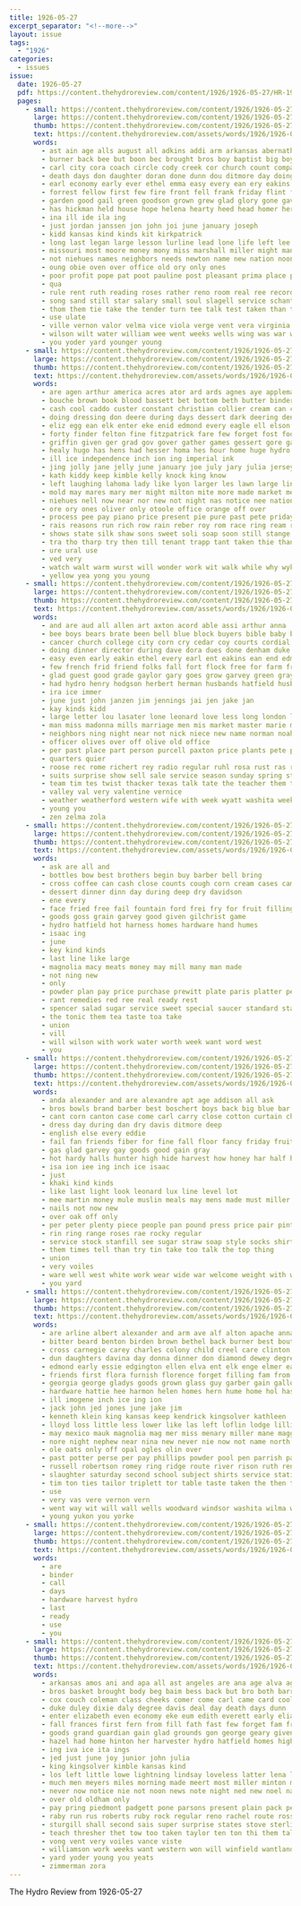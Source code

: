 ```yaml
---
title: 1926-05-27
excerpt_separator: "<!--more-->"
layout: issue
tags:
  - "1926"
categories:
  - issues
issue:
  date: 1926-05-27
  pdf: https://content.thehydroreview.com/content/1926/1926-05-27/HR-1926-05-27.pdf
  pages:
    - small: https://content.thehydroreview.com/content/1926/1926-05-27/small/HR-1926-05-27-01.jpg
      large: https://content.thehydroreview.com/content/1926/1926-05-27/large/HR-1926-05-27-01.jpg
      thumb: https://content.thehydroreview.com/content/1926/1926-05-27/thumbnails/HR-1926-05-27-01.jpg
      text: https://content.thehydroreview.com/assets/words/1926/1926-05-27/HR-1926-05-27-01.txt
      words:
        - ast ain age alls august all adkins addi arm arkansas abernathy ander and app ago ally aber arch ane ani amos allday arms anderson able anna are alfred
        - burner back bee but boon bec brought bros boy baptist big boys been bouquet botton boards bones brief barnes birth bone brave bandy bishop business born butler body banner best blue bride boone blaze boast bollinger ballard
        - carl city cora coach circle cody creek cor church count companion county credit change child crane collier came chance cram clock car charles claflin caddo christ can chief come cox cater class course character close college cousin cecil corn cable carls
        - death days don daughter doran done dunn dou ditmore day doing doris desire deal din duty dave duerksen deep doctor
        - earl economy early ever ethel emma easy every ean ery eakins elk eld est east eve eakin end
        - forrest fellow first few fire front fell frank friday flint favor found fight forget fall friends flora full from for farmer fin free farm flowers former fay fill fore
        - garden good gail green goodson grown grew glad glory gone gave gerald gladys gray groom george getting gain
        - has hickman held house hope helena hearty heed head homer herb hands hon homa high honie had honorable him hopes health hamons herndon hom hydro honor heger hung hesser hinton hool harold happy hubert husky haven henry helen home her heart hafer homestead huge hard hurt hatfield hea hensley hantz
        - ina ill ide ila ing
        - just jordan janssen jon john joi june january joseph
        - kidd kansas kind kinds kit kirkpatrick
        - long last legan large lesson lurline lead lone life left lee lena live lela like lies lad lovely look lora little laws land leslie loyd late
        - missouri most moore money mony miss marshall miller might man mission morning music merle mattar members mills more mckay milley matter march miles may marriage must many moment much mon monday mass merly mans
        - not niehues names neighbors needs newton name new nation noon nicely notice night never numbers now
        - oung obie oven over office old ory only ones
        - poor profit pope pat poot pauline post pleasant prima place proud points patch pain pack pool potter pro pound people per pastor pump peo part perish past
        - qua
        - rule rent ruth reading roses rather reno room real ree record race rest ranch rinearson rey run ress ready roy roll rob roberts round
        - song sand still star salary small soul slagell service schantz second set six scarth self she south saturday stove sor ship stately son strawberry surat sang swim see side student struck speech summer safe sing sung shirk school schools states simple state stockton solo sherman suits shock soon shape strong seek stewart sweet seem sorrow show stange suite sunday subject samples
        - thom them tie take the tender turn tee talk test taken than thomas teach teacher team too ten tha then town tette
        - use ulate
        - ville vernon valor velma vice viola verge vent vera virginia van virgin valiant vin verda very
        - wilson wilt water william wee went weeks wells wing was war wilma wills willing window wife woung worth wind well white wars work while wil wish week williams wyman west will ways windsor with
        - you yoder yard younger young
    - small: https://content.thehydroreview.com/content/1926/1926-05-27/small/HR-1926-05-27-02.jpg
      large: https://content.thehydroreview.com/content/1926/1926-05-27/large/HR-1926-05-27-02.jpg
      thumb: https://content.thehydroreview.com/content/1926/1926-05-27/thumbnails/HR-1926-05-27-02.jpg
      text: https://content.thehydroreview.com/assets/words/1926/1926-05-27/HR-1926-05-27-02.txt
      words:
        - are agen arthur america acres ator ard ards agnes aye appleman aid ash ave all alexander aday aro alfred ane and
        - bouche brown book blood bassett bet bottom beth butter binder beg bryant baek breedlove bennie benedict been but britton bone business boucher buy box bring begin big beach beaver bottle boe best botler broom boys bore boise
        - cash cool caddo custer constant christian collier cream can comes craig chapman church chittenden car cane char cost childers crate clover cook certo cheap clare cole cat charles con caldwell custard che cloud class come col corn county choice chill cor cee city
        - doing dressing don deere during days dessert dark deering dent dinner dres daugherty dress door daughter day double date december dise daily darnell
        - eliz egg ean elk enter eke enid edmond every eagle ell elson ena edgar end
        - forty finder felton fine fitzpatrick fare few forget fost foot found fairfax foree from farewell for favor fresh field fife friend frank frese fred first fruit foto flock friends fail
        - griffin given ger grad gov gover gather games gessert gore gave george gone gray getting grit ghost gang good going
        - healy hugo has hens had hesser homa hes hour home huge hydro harry herman hada henry hamilton half harvey hepburn house her health heard hinton how held hot harrell hill holter hundred henke har host
        - ill ice independence inch ion ing imperial ink
        - jing jolly jane jelly june january joe july jary julia jersey john jim jew just jam
        - kath kiddy keep kimble kelly knock king know
        - left laughing lahoma lady like lyon larger les lawn large lins lis lance lave league light look last less lem lee longer lish liew lue lively leonard little laas liken lanes law
        - mold may mares mary mer might milton mite more made market meal miller madonna master march moth moline mew mexican meals miles miss main milk morn mabel merlin man morning moment means much many maytubby
        - niehues nell now near nor new not night nas notice nee nations nie nova nine noon nice
        - ore ory ones oliver only otoole office orange off over
        - process pee pay piano price present pie pure past pete priday pine porier part pearl pack purcell per porch police park ping palace pare plenty pump perry peo page peer place
        - rais reasons run rich row rain reber roy rom race ring ream range ruth richert rade rhea ray rey rector rent running road room reason rumley reed robert rock rates
        - shows state silk shaw sons sweet soli soap soon still stange stolen salad sible search spring saturday store sale simmons sion size sleep sat sudan senat sell summer save sands sill solid standard see sean sugar smith stift setting seed shade ser surprise sigel son she shawnee story service streets street suite song school simple sills stover sunday
        - tra tho tharp try then till tenant trapp tant taken thie than town thomas thou tailor teo teh trees tor tell too trom tee turn triplett tin title takes thing them the take tree ten tory tiny thi
        - ure ural use
        - ved very
        - watch walt warm wurst will wonder work wit walk while why wykert whip went with walter weeks war want wilson was weatherford worker western wheat way water wine weather week wait wal wallace winchell wice wig well
        - yellow yea yong you young
    - small: https://content.thehydroreview.com/content/1926/1926-05-27/small/HR-1926-05-27-03.jpg
      large: https://content.thehydroreview.com/content/1926/1926-05-27/large/HR-1926-05-27-03.jpg
      thumb: https://content.thehydroreview.com/content/1926/1926-05-27/thumbnails/HR-1926-05-27-03.jpg
      text: https://content.thehydroreview.com/assets/words/1926/1926-05-27/HR-1926-05-27-03.txt
      words:
        - and are aud all allen art axton acord able assi arthur anna
        - bee boys bears brate been bell blue block buyers bible baby browne buy bob brecht big bank bring braly brought bethel ber begin brother bel back branch business bradley
        - cancer church college city corn cry cedar coy courts cordial col chronic colette caraway cat cream canyon creek credit cake caddo
        - doing dinner director during dave dora dues done denham duke dewey dungan diane date day dun deer days door defer
        - easy even early eakin ethel every earl ent eakins ean end edmond eres ery
        - few french frid friend folks fall fort flock free for farm friday friends first from friesen former fail frank fletcher
        - glad guest good grade gaylor gary goes grow garvey green gray gertrude geary
        - had hydro henry hodgson herbert herman husbands hatfield husband heart hinton how heide har heidebrecht her holter henke hands hol honor has home
        - ira ice immer
        - june just john janzen jim jennings jai jen jake jan
        - kay kinds kidd
        - large letter lou lasater lone leonard love less long london let lester lea leader little lett lad left lady life last
        - man miss madonna mills marriage men mis market master marie mound monday mary mark mulhall mena most may much mye mir miller mckay morning mill mexico must
        - neighbors ning night near not nick niece new name norman noah now
        - officer olives over off olive old office
        - per past place part person purcell paxton price plants pete pope present points
        - quarters quier
        - roose rec rome richert rey radio regular ruhl rosa rust ras reber route real res rogers ruth
        - suits surprise show sell sale service season sunday spring streets stuff sister such sales smedley schreck see states sweet son saturday start saw story summer she star seen store south salary stockton said scott send school state
        - team tim tes twist thacker texas talk tate the teacher them tin taken thelma topic
        - valley val very valentine vernice
        - weather weatherford western wife with week wyatt washita weeks will write want wide was wee won worth wark wilson willeford west working warkentin walter went well wedding
        - young you
        - zen zelma zola
    - small: https://content.thehydroreview.com/content/1926/1926-05-27/small/HR-1926-05-27-04.jpg
      large: https://content.thehydroreview.com/content/1926/1926-05-27/large/HR-1926-05-27-04.jpg
      thumb: https://content.thehydroreview.com/content/1926/1926-05-27/thumbnails/HR-1926-05-27-04.jpg
      text: https://content.thehydroreview.com/assets/words/1926/1926-05-27/HR-1926-05-27-04.txt
      words:
        - ask are all and
        - bottles bow best brothers begin buy barber bell bring
        - cross coffee can cash close counts cough corn cream cases camp case city
        - dessert dinner dinn day during deep dry davidson
        - ene every
        - face fried free fail fountain ford frei fry for fruit filling french forget
        - goods goss grain garvey good given gilchrist game
        - hydro hatfield hot harness homes hardware hand humes
        - isaac ing
        - june
        - key kind kinds
        - last line like large
        - magnolia macy meats money may mill many man made
        - not ning new
        - only
        - powder plan pay price purchase prewitt plate paris platter per pie palace powders
        - rant remedies red ree real ready rest
        - spencer salad sugar service sweet special saucer standard stay summers save station sell shoe smith stock seed set sale store saturday
        - the tonic them tea taste toa take
        - union
        - vill
        - will wilson with work water worth week want word west
        - you
    - small: https://content.thehydroreview.com/content/1926/1926-05-27/small/HR-1926-05-27-05.jpg
      large: https://content.thehydroreview.com/content/1926/1926-05-27/large/HR-1926-05-27-05.jpg
      thumb: https://content.thehydroreview.com/content/1926/1926-05-27/thumbnails/HR-1926-05-27-05.jpg
      text: https://content.thehydroreview.com/assets/words/1926/1926-05-27/HR-1926-05-27-05.txt
      words:
        - anda alexander and are alexandre apt age addison all ask
        - bros bowls brand barber best boschert boys back big blue bar but brown buy brides
        - cant corn canton case come carl carry close cotton curtain charter cheap can
        - dress day during dan dry davis ditmore deep
        - english else every eddie
        - fail fan friends fiber for fine fall floor fancy friday fruits from fried flakes fast fresh
        - gas glad garvey gay goods good gain gray
        - hot hardy halls hunter high hide harvest how honey har half heater had hardware home hafer hurry hydro hose
        - isa ion iee ing inch ice isaac
        - just
        - khaki kind kinds
        - like last light look leonard lux line level lot
        - mee martin money mule muslin meals may mens made must miller more
        - nails not now new
        - over oak off only
        - per peter plenty piece people pan pound press price pair pint pack palace proud prom pail
        - rin ring range roses rae rocky regular
        - service stock stanfill see sugar straw soap style socks shirts summers seen set special steady summer stripe seem stoves ser smith sell saturday stove strange space six sweet sox stay sides supper still save silk sar staples store steve suits
        - them times tell than try tin take too talk the top thing
        - union
        - very voiles
        - ware well west white work wear wide war welcome weight with window want will water
        - you yard
    - small: https://content.thehydroreview.com/content/1926/1926-05-27/small/HR-1926-05-27-06.jpg
      large: https://content.thehydroreview.com/content/1926/1926-05-27/large/HR-1926-05-27-06.jpg
      thumb: https://content.thehydroreview.com/content/1926/1926-05-27/thumbnails/HR-1926-05-27-06.jpg
      text: https://content.thehydroreview.com/assets/words/1926/1926-05-27/HR-1926-05-27-06.txt
      words:
        - are arline albert alexander and arm ave alf alton apache anna adkins all alfred annie ambler
        - bitter beard benton birden brown bethel back burner best bout burkhalter bartgis basket boy bassler beach bros bailey brothers bell baxter barber bert brogan baby born business better but been belts bryar byrum
        - cross carnegie carey charles colony child creel care clinton county carl clyde carney cordell clay cue can coleman collins city car charlie curtis college col canyon close cancer cot caddo collier coy came charley cronk cream cedar clerk call chambers
        - dun daughters davina day donna dinner don diamond dewey degree dooley doctor daughter doyle
        - edmond early essie edgington ellen elva ent elk enge elmer earl edie end epp effie emil
        - friends first flora furnish florence forget filling fam from fry for friday farrell frank found fred frid farra fire
        - georgia george gladys goods grown glass guy garber gain gallon gallup getting groves gard ground gregg good green glad gray gar gas garden gene
        - hardware hattie hee harmon helen homes hern hume home hol has harmor hoes harold herndon her hydro hays hinton homer holter heavens hill had hodge harl husband
        - ill imogene inch ice ing ion
        - jack john jed jones june jake jim
        - kenneth klein king kansas keep kendrick kingsolver kathleen
        - lloyd loss little less lower like las left loflin lodge lillian loomis lake lahoma last leonard line lena lew lorene los
        - may mexico mauk magnolia mag mer miss menary miller mane maggard men mclemore mildred mele more morning money mille maud minnix mary motto many mcalester made morgan monday monda
        - nore night nephew near nina new never nie now not name north
        - ole oats only off opal ogles olin over
        - past potter perse per pay phillips powder pool pen parrish part paden paxton
        - russell robertson romey ring ridge route river rison ruth ren rene reynolds rob robert rate reall rumley roland rhoads rank roy rakes ross ralph
        - slaughter saturday second school subject shirts service station sunday state sullivan sant start smally steel spies sun socks stockton sor surface south sake stewart sith san sarah simpson short sunda sons she summer soon stacy sam stecker sisson special simmons spain schmidt smooth sister sum
        - tim ton ties tailor triplett tor table taste taken the then try theron thomason tom tooth thou test thelma them
        - use
        - very vas vere vernon vern
        - went way wit will wall wells woodward windsor washita wilma writer ward won with weiner work was why wife word while wood wayne weatherford week
        - young yukon you yorke
    - small: https://content.thehydroreview.com/content/1926/1926-05-27/small/HR-1926-05-27-07.jpg
      large: https://content.thehydroreview.com/content/1926/1926-05-27/large/HR-1926-05-27-07.jpg
      thumb: https://content.thehydroreview.com/content/1926/1926-05-27/thumbnails/HR-1926-05-27-07.jpg
      text: https://content.thehydroreview.com/assets/words/1926/1926-05-27/HR-1926-05-27-07.txt
      words:
        - are
        - binder
        - call
        - days
        - hardware harvest hydro
        - last
        - ready
        - use
        - you
    - small: https://content.thehydroreview.com/content/1926/1926-05-27/small/HR-1926-05-27-08.jpg
      large: https://content.thehydroreview.com/content/1926/1926-05-27/large/HR-1926-05-27-08.jpg
      thumb: https://content.thehydroreview.com/content/1926/1926-05-27/thumbnails/HR-1926-05-27-08.jpg
      text: https://content.thehydroreview.com/assets/words/1926/1926-05-27/HR-1926-05-27-08.txt
      words:
        - arkansas amos ani and apa all ast angeles are ana age alva ago ave ath aline assi
        - bros basket brought body beg baim bess back but bro both barr blue brother best big born bob ball bas bill bring beach bessie bee broadway beard been bout better bolt
        - cox couch coleman class cheeks comer come carl came card cool college call camp can company cotton course court cast city cream coach con cake
        - duke duley dixie daly degree davis deal day death days dunn
        - enter elizabeth even economy eke eum edith everett early elias enid ewers
        - fall frances first fern from fill fath fast few forget fam friday friend fire frank feder flowers foot farewell former fant for friends
        - goods grand guardian gain glad grounds gon george geary given geraldine goes guy good grove goodness grass green
        - hazel had home hinton her harvester hydro hatfield homes high house herbert hey honor hanley harlan hayes hot hard holding hundred herring hand henry hin hafer half hold has
        - ing iva ice ita ings
        - jed just june joy junior john julia
        - king kingsolver kimble kansas kind
        - los left little lowe lightning lindsay loveless latter lena large letter love loss league lines lar lye lunch lee line less life lawn last larcher
        - much men meyers miles morning made meert most miller minton medal meg mens mae monday music miss mon meta must mccarty morris mar
        - never now notice nie not noon news note night ned new noel naro
        - over old oldham only
        - pay pring piedmont padgett pone parsons present plain pack per phe people peden past price potter
        - raby run rus roberts ruby rock regular reno rachel route ross rowan ridenour randall rob reader
        - sturgill shall second sais super surprise states stove sterling styles sas solid suite state single salisbury sic see summer story student sunday small stalling shaw schools stange school spring struck stockton start slay saturday still senior son store sahn silks stroud stay she season stock silk stick sale silas
        - teach thresher thet tow too taken taylor ten ton thi them tal then theron the team than track town
        - vong vent very voiles vance viste
        - williamson work weeks want western won will winfield wantland white week way ward winter was west wish wal world worth walter win williams words weak with went
        - yard yoder young you yeats
        - zimmerman zora
---
```


The Hydro Review from 1926-05-27

<!--more-->

